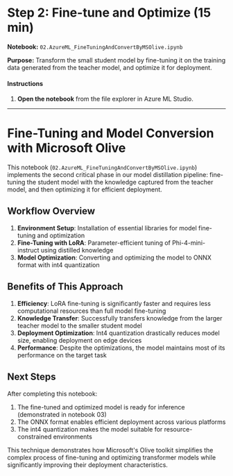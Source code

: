 
# Step 2: Fine-tune and Optimize (15 min)

**Notebook:** `02.AzureML_FineTuningAndConvertByMSOlive.ipynb`

**Purpose:** Transform the small student model by fine-tuning it on the training data generated from the teacher model, and optimize it for deployment.

#### Instructions

1. **Open the notebook** from the file explorer in Azure ML Studio.

---

# Fine-Tuning and Model Conversion with Microsoft Olive

This notebook (`02.AzureML_FineTuningAndConvertByMSOlive.ipynb`) implements the second critical phase in our model distillation pipeline: fine-tuning the student model with the knowledge captured from the teacher model, and then optimizing it for efficient deployment.

## Workflow Overview

1. **Environment Setup**: Installation of essential libraries for model fine-tuning and optimization
2. **Fine-Tuning with LoRA**: Parameter-efficient tuning of Phi-4-mini-instruct using distilled knowledge
3. **Model Optimization**: Converting and optimizing the model to ONNX format with int4 quantization

## Benefits of This Approach

1. **Efficiency**: LoRA fine-tuning is significantly faster and requires less computational resources than full model fine-tuning
2. **Knowledge Transfer**: Successfully transfers knowledge from the larger teacher model to the smaller student model
3. **Deployment Optimization**: Int4 quantization drastically reduces model size, enabling deployment on edge devices
4. **Performance**: Despite the optimizations, the model maintains most of its performance on the target task

## Next Steps

After completing this notebook:
1. The fine-tuned and optimized model is ready for inference (demonstrated in notebook 03)
2. The ONNX format enables efficient deployment across various platforms
3. The int4 quantization makes the model suitable for resource-constrained environments

This technique demonstrates how Microsoft's Olive toolkit simplifies the complex process of fine-tuning and optimizing transformer models while significantly improving their deployment characteristics.
